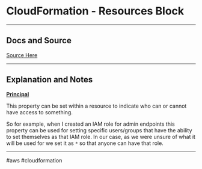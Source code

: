# CloudFormation - Resources Block

---
## Docs and Source
[Source Here](https://docs.aws.amazon.com/cloudformation/index.html)

---
## Explanation and Notes

**[Principal](https://docs.aws.amazon.com/IAM/latest/UserGuide/reference_policies_elements_principal.html)**

This property can be set within a resource to indicate who can or cannot have access to something.

So for example, when I created an IAM role for admin endpoints this property can be used for setting specific users/groups that have the ability to set themselves as that IAM role. In our case, as we were unsure of what it will be used for we set it as `*` so that anyone can have that role.

---


#aws 
	#cloudformation
